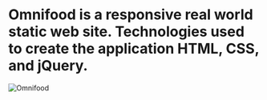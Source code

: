 # Omnifood is a responsive real world static web site. Technologies used to create the application HTML, CSS, and jQuery. 
![Omnifood](https://user-images.githubusercontent.com/75341032/161825329-87626497-43b4-474c-b54c-a504d42674e8.png)
